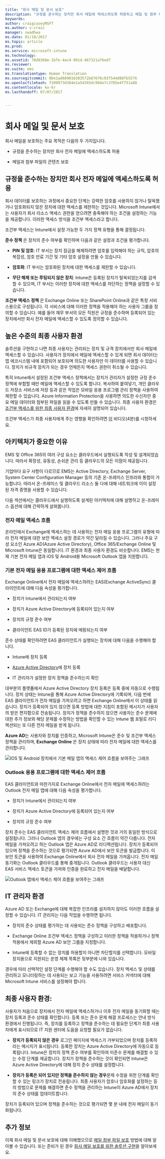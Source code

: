 ```yaml
---
title: "회사 메일 및 문서 보호"
description: "규정을 준수하는 장치만 회사 메일에 액세스하도록 허용하고 메일 및 첨부 파일의 콘텐츠를 보호합니다."
keywords: 
author: craigcaseyMSFT
ms.author: v-craic
manager: swadhwa
ms.date: 01/10/2017
ms.topic: article
ms.prod: 
ms.service: microsoft-intune
ms.technology: 
ms.assetid: 78d8368e-1bfe-4ac4-991d-467321a76ed7
ms.reviewer: 
ms.suite: ems
ms.translationtype: Human Translation
ms.sourcegitcommit: 0be1ad609016303572b67676c03f544d88fb5576
ms.openlocfilehash: f209973d304e1a54393dc994e7c3785e4f751a88
ms.contentlocale: ko-kr
ms.lasthandoff: 07/07/2017


---
```


# <a name="protecting-corporate-email-and-documents"></a>회사 메일 및 문서 보호
회사 메일을 보호하는 주요 목적은 다음의 두 가지입니다.

-   규정을 준수하는 장치만 회사 전자 메일에 액세스하도록 허용

-   메일과 첨부 파일의 콘텐츠 보호

## <a name="allow-only-compliant-devices-to-access-your-companys-email"></a>규정을 준수하는 장치만 회사 전자 메일에 액세스하도록 허용
회사 데이터를 보호하는 과정에서 중요한 단계는 강력한 암호를 사용하지 않거나 탈옥했거나 암호화되지 않은 장치에 대한 액세스를 제한하는 것입니다. Microsoft Intune에서는 사용자가 회사 리소스 액세스 권한을 얻으려면 충족해야 하는 조건을 설정하는 기능을 제공합니다. 이러한 액세스 방식을 조건부 액세스라고 합니다.

조건부 액세스는 Intune에서 설정 가능한 두 가지 정책 유형을 통해 결정됩니다.

**준수 정책** 은 장치의 준수 여부를 확인하며 다음과 같은 설정과 조건을 평가합니다.

-   **PIN 및 암호**: IT 부서는 장치 잠금을 해제하려면 암호를 입력해야 하는 규칙, 암호의 복잡성, 암호 만료 기간 및 기타 암호 설정을 만들 수 있습니다.

-   **암호화**: IT 부서는 암호화된 장치에 대한 액세스를 제한할 수 있습니다.

-   **무단 해제 또는 루팅되지 않은 장치**: Intune은 등록된 장치가 탈옥되었는지를 검색할 수 있으며, IT 부서는 이러한 장치에 대한 액세스를 차단하는 정책을 설정할 수 있습니다.

**조건부 액세스 정책** 은 Exchange Online 또는 SharePoint Online과 같은 특정 서비스용으로 구성됩니다. 각 서비스에 대해 이러한 정책을 적용해야 하는 사용자 그룹을 정의할 수 있습니다. 예를 들어 재무 부서의 모든 직원은 규정을 준수하며 등록되어 있는 장치에서만 회사 전자 메일에 액세스할 수 있도록 정의할 수 있습니다.

## <a name="high-level-end-user-experience"></a>높은 수준의 최종 사용자 환경
솔루션을 구현하고 나면 최종 사용자는 관리되는 장치 및 규격 장치에서만 회사 메일에 액세스할 수 있습니다. 사용자가 장치에서 메일에 액세스할 수 있게 되면 회사 데이터는 앱 에코시스템 내에 포함되어 보호되며 의도한 사용자만 이 데이터를 사용할 수 있습니다. 장치가 비규격 장치가 되는 경우 언제든지 액세스 권한이 취소될 수 있습니다.

특히 Intune에서 설정된 조건부 액세스 정책에서는 장치가 관리자가 설정한 규정 준수 정책에 부합할 때만 메일에 액세스할 수 있도록 합니다. 복사하여 붙여넣기, 개인 클라우드 저장소 서비스에 저장 등과 같은 작업은 모바일 응용 프로그램 관리 정책을 사용하여 제한할 수 있습니다. Azure Information Protection을 사용하면 의도한 수신자만 중요 메일 데이터와 첨부된 파일을 읽을 수 있도록 만들 수 있습니다. 최종 사용자 환경은 [조건부 액세스를 위한 최종 사용자 환경](end-user-experience-conditional-access.md)에 자세히 설명되어 있습니다.


조건부 액세스가 최종 사용자에게 주는 영향을 확인하려면 [이](https://www.youtube.com/watch?feature=player_embedded&v=lYx3YIezccg) 비디오(4분)를 시청하세요.

## <a name="why-architecture-matters"></a>아키텍처가 중요한 이유
EMS 및 Office 365의 여러 구성 요소는 클라우드에서 실행되도록 작성 및 설계되었습니다. 따라서 확장성, 유동성, 손쉬운 관리 등 클라우드의 모든 이점이 제공됩니다.

기업마다 요구 사항이 다르므로 EMS는 Active Directory, Exchange Server, System Center Configuration Manager 등의 기존 온-프레미스 인프라와 통합이 가능합니다. 따라서 온-프레미스 및 클라우드 리소스 둘 다에 대해 네트워크에 이미 설정된 자격 증명을 사용할 수 있습니다.

다음 섹션에서는 클라우드에서 실행하도록 설계된 아키텍처에 대해 설명하고 온-프레미스 옵션에 대해 간략하게 살펴봅니다.

### <a name="email-access-flow"></a>전자 메일 액세스 흐름
온라인에서 Exchange에 액세스하는 데 사용하는 전자 메일 응용 프로그램의 유형에 따라 전자 메일에 대한 보안 액세스 설정 경로가 약간 달라질 수 있습니다. 그러나 주요 구성 요소인 Azure AD(Azure Active Directory), Office 365/Exchange Online 및 Microsoft Intune은 동일합니다. IT 환경과 최종 사용자 환경도 비슷합니다. EMS는 현재 기본 전자 메일 앱과 iOS 및 Android용 Microsoft Outlook 앱을 지원합니다.

### <a name="access-control-flow-for-native-email-applications"></a>기본 전자 메일 응용 프로그램에 대한 액세스 제어 흐름
Exchange Online에서 전자 메일에 액세스하려는 EAS(Exchange ActiveSync) 클라이언트에 대해 다음 속성을 평가합니다.

-   장치가 Intune에서 관리되는지 여부

-   장치가 Azure Active Directory에 등록되어 있는지 여부

-   장치의 규정 준수 여부

-   클라이언트 EAS ID가 등록된 장치에 매핑되는지 여부

준수 상태를 확인하려면 EAS 클라이언트가 실행되는 장치에 대해 다음을 수행해야 합니다.

-   Intune에 장치 등록

-   [Azure Active Directory](https://msdn.microsoft.com/6a14cb1f-a058-4453-8ede-d9f4a66a7073.aspx)에 장치 등록

-   IT 관리자가 설정한 장치 정책을 준수하는지 확인

대부분의 플랫폼에서 Azure Active Directory 장치 등록은 등록 중에 자동으로 수행됩니다. 장치 상태는 Intune을 통해 Azure Active Directory에 기록되며, 다음 번에 EAS 클라이언트가 전자 메일을 가져오려고 하면 Exchange Online에서 이 상태를 읽습니다. 장치가 등록되어 있지 않으면 등록 방법에 대한 지침이 포함된 메시지가 사용자의 받은 편지함으로 전송됩니다. 장치가 정책을 준수하지 않으면 사용자는 준수 문제에 대한 추가 정보와 해당 문제를 수정하는 방법을 확인할 수 있는 Intune 웹 포털로 리디렉션되는 또 다른 전자 메일을 받게 됩니다.

**Azure AD**는 사용자와 장치를 인증하고, Microsoft Intune은 준수 및 조건부 액세스 정책을 관리하며, **Exchange Online** 은 장치 상태에 따라 전자 메일에 대한 액세스를 관리합니다.

![IOS 및 Android 장치에서 기본 메일 앱의 액세스 제어 흐름을 보여주는 그래프](./media/ProtectEmail/Access-Control-Flow-For-Native-Email-Apps.png)

### <a name="access-control-flow-for-outlook-applications"></a>Outlook 응용 프로그램에 대한 액세스 제어 흐름
EAS 클라이언트와 마찬가지로 Exchange Online에서 전자 메일에 액세스하려는 Outlook 전자 메일 앱에 대해 다음 속성을 평가합니다.

-   장치가 Intune에서 관리되는지 여부

-   장치가 Azure Active Directory에 등록되어 있는지 여부

-   장치의 규정 준수 여부

장치 준수는 EAS 클라이언트 액세스 제어 흐름에서 설명한 것과 거의 동일한 방식으로 설정됩니다. 그러나 Outlook 앱의 경우에는 구성 요소 간 흐름이 약간 다릅니다. 전자 메일을 가져오려고 하는 Outlook 앱은 Azure AD로 리디렉션됩니다. 장치가 등록되어 있으며 정책을 준수하는 것으로 평가되면 Azure AD에서 보안 토큰을 발급합니다. 이 보안 토큰을 사용하여 Exchange Online에서 회사 전자 메일을 가져옵니다. 전자 메일 동기화는 Outlook 클라우드를 통해 중개됩니다. Outlook 클라우드는 사용자 대신 EAS 서비스 액세스 토큰을 가져와 인증을 완료하고 전자 메일을 배달합니다.

![Outlook 앱에서 액세스 제어 흐름을 보여주는 그래프](./media/ProtectEmail/Access-Control-Flow-For-Outlook-App.png)

## <a name="the-it-admin-experience"></a>IT 관리자 환경
Azure AD 또는 Exchange에 대해 복잡한 인프라를 설치하지 않아도 이러한 흐름을 설정할 수 있습니다. IT 관리자는 다음 작업을 수행하면 됩니다.

-   장치의 준수 상태를 평가하는 데 사용되는 준수 정책을 구성하고 배포합니다.

-   Exchange Online 조건부 액세스 정책을 구성하고 이러한 정책을 적용하거나 정책 적용에서 제외할 Azure AD 보안 그룹을 지정합니다.

-   Intune에 등록할 수 없는 장치를 허용할지 아니면 차단할지를 선택합니다. 모바일 장치용으로 지원되는 운영 체제 목록은 뒷부분에 나와 있습니다.

경우에 따라 선택적인 설정 단계를 수행해야 할 수도 있습니다. 장치 액세스 및 상태를 관리하고 모니터링하는 데 사용되는 보고 기능을 사용하려면 서비스 커넥터에 대해 Microsoft Intune 서비스를 설정해야 합니다.

## <a name="the-end-user-experience"></a>최종 사용자 환경:
사용자가 처음으로 장치에서 전자 메일에 액세스하거나 이후 전자 메일을 동기화할 때는 장치 등록과 준수 상태를 확인합니다. 등록 또는 준수 문제 해결 프로세스는 안내 방식 환경에서 진행됩니다. 즉, 장치를 등록하고 정책을 준수하는 데 필요한 단계가 최종 사용자에게 표시되므로 IT 지원 센터에 도움을 요청할 필요가 없습니다.

-   **장치가 등록되지 않은 경우** 로그인 페이지에 액세스가 거부되었으며 장치를 등록하라는 메시지가 표시됩니다. 등록한 장치는 Azure Active Directory에 자동으로 등록됩니다. Intune은 장치의 정책 준수 여부를 확인하여 미준수 문제를 해결할 수 있는 수정 단계를 제공합니다. 장치가 정책을 준수하는 것이 확인되면 Intune은 Azure Active Directory에 대해 장치 준수 상태를 설정합니다.

-   **장치가 등록은 되어 있지만 정책을 준수하지 않는 경우**문제 수정을 위한 단계를 확인할 수 있는 링크가 장치로 전송됩니다. 최종 사용자가 암호나 암호화를 설정하는 등의 방법으로 문제를 해결하면 준수 정책을 관리하는 Intune이 Azure AD에서 장치의 준수 상태를 업데이트합니다.

장치가 등록되어 있으며 정책을 준수하는 것으로 평가되면 몇 분 내에 전자 메일이 동기화됩니다.

## <a name="where-to-go-from-here"></a>추가 정보
이제 회사 메일 및 문서 보호에 대해 이해했으므로 [메일 첨부 파일 보호](protect-email-attachments.md) 방법에 대해 알아볼 수 있습니다. 또는 준비가 된 경우 [회사 메일 보호를 위한 솔루션 구현](implement-solution.md)을 알아보세요.

